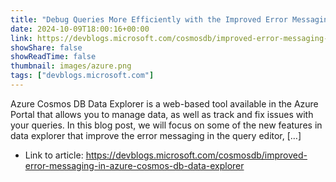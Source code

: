 ```yaml
---
title: "Debug Queries More Efficiently with the Improved Error Messaging in Azure Cosmos DB Data Explorer"
date: 2024-10-09T18:00:16+00:00
link: https://devblogs.microsoft.com/cosmosdb/improved-error-messaging-in-azure-cosmos-db-data-explorer
showShare: false
showReadTime: false
thumbnail: images/azure.png
tags: ["devblogs.microsoft.com"]
---
```

Azure Cosmos DB Data Explorer is a web-based tool available in the Azure Portal that allows you to manage data, as well as track and fix issues with your queries. In this blog post, we will focus on some of the new features in data explorer that improve the error messaging in the query editor, […]

- Link to article: https://devblogs.microsoft.com/cosmosdb/improved-error-messaging-in-azure-cosmos-db-data-explorer
